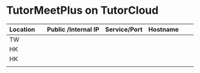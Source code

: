 # TutorMeetPlus on TutorCloud

| Location |      | Public /Internal IP | Service/Port | Hostname |      |      |
| -------- | ---- | ------------------- | ------------ | -------- | ---- | ---- |
| TW       |      |                     |              |          |      |      |
| HK       |      |                     |              |          |      |      |
| HK       |      |                     |              |          |      |      |
|          |      |                     |              |          |      |      |